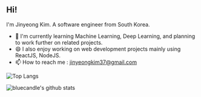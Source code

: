 ## Hi!

I'm Jinyeong Kim. A software engineer from South Korea.

- 🌱 I'm currently learning Machine Learning, Deep Learning, and planning to work further on related projects.
- 😄 I also enjoy working on web development projects mainly using ReactJS, NodeJS.
- 📫 How to reach me : jinyeongkim37@gmail.com


![Top Langs](https://github-readme-stats.vercel.app/api/top-langs/?username=bluecandle&layout=compact)

![bluecandle's github stats](https://github-readme-stats.vercel.app/api?username=bluecandle&count_private=true&show_icons=true&theme=radical)

<!--
**bluecandle/bluecandle** is a ✨ _special_ ✨ repository because its `README.md` (this file) appears on your GitHub profile.

Here are some ideas to get you started:

- 🔭 I’m currently working on ...
- 🌱 I’m currently learning ...
- 👯 I’m looking to collaborate on ...
- 🤔 I’m looking for help with ...
- 💬 Ask me about ...
- 📫 How to reach me: ...
- 😄 Pronouns: ...
- ⚡ Fun fact: ...
-->
